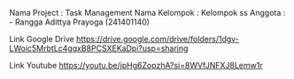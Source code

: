 Nama Project   : Task Management
Nama Kelompok  : Kelompok ss
Anggota        : - Rangga Adittya Prayoga (241401140)

Link Google Drive
https://drive.google.com/drive/folders/1dgv-LWoic5MrbtLc4gqxB8PCSXEKaDpi?usp=sharing

Link Youtube
https://youtu.be/jpHg6ZopzhA?si=8WVfJNFXJ8Lemw1r
